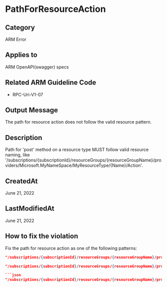 # PathForResourceAction

## Category

ARM Error

## Applies to

ARM OpenAPI(swagger) specs

## Related ARM Guideline Code

- RPC-Uri-V1-07

## Output Message

The path for resource action does not follow the valid resource pattern.

## Description

Path for 'post' method on a resource type MUST follow valid resource naming, like '/subscriptions/{subscriptionId}/resourceGroups/{resourceGroupName}/providers/Microsoft.MyNameSpace/MyResourceType/{Name}/Action'.

## CreatedAt

June 21, 2022

## LastModifiedAt

June 21, 2022

## How to fix the violation

Fix the path for resource action as one of the following patterns:

```json
"/subscriptions/{subscriptionId}/resourceGroups/{resourceGroupName}/providers/Microsoft.MyNameSpace/Action"
```

```json
"/subscriptions/{subscriptionId}/resourceGroups/{resourceGroupName}/providers/Microsoft.MyNameSpace/MyResourceType/{Name}/Action"

```json
"/subscriptions/{subscriptionId}/resourceGroups/{resourceGroupName}/providers/Microsoft.MyNameSpace/MyResourceType/{Name}/nestedResourceType/{nestedResourceName}/Action"
```